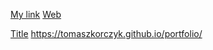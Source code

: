[My link](https://tomaszkorczyk.github.io/portfolio&target=_blank)
[Web][1]

[1]:https://tomaszkorczyk.github.io/portfolio/?target=_blank
<a href="https://tomaszkorczyk.github.io/portfolio?target=_blank">Title</a>
https://tomaszkorczyk.github.io/portfolio/
